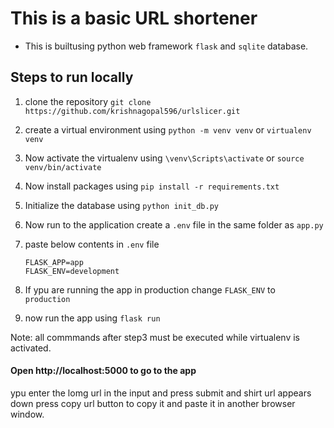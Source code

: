 # This is a basic URL shortener 

- This is builtusing python web framework `flask` and `sqlite` database.

## Steps to run locally

1. clone the repository `git clone https://github.com/krishnagopal596/urlslicer.git`
2. create a virtual environment using `python -m venv venv` or `virtualenv venv`
3. Now activate the virtualenv using `\venv\Scripts\activate` or `source venv/bin/activate`
4. Now install packages using `pip install -r requirements.txt`

5. Initialize the database using 
    `python init_db.py`
6. Now run to the application create a `.env` file in the same folder as `app.py`
7. paste below contents in `.env` file
    ```env
    FLASK_APP=app
    FLASK_ENV=development
    ```
8. If ypu are running the app in production change `FLASK_ENV` to ` production`

9. now run the app using `flask run` 

Note: all commmands after step3 must be executed while virtualenv is activated.

#### Open http://localhost:5000 to go to the app


ypu enter the lomg url in the input and press submit and shirt url appears down press copy url button to copy it and  paste it in another browser window.

